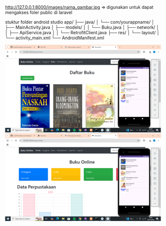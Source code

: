 http://127.0.0.1:8000/images/nama_gambar.jpg => digunakan untuk dapat mengakses foler public di laravel

stuktur folder android studio
app/
├── java/
│   └── com/yourappname/
│       ├── MainActivity.java
│       ├── models/
│       │   └── Buku.java
│       ├── network/
│       │   ├── ApiService.java
│       │   └── RetrofitClient.java
├── res/
│   └── layout/
│       └── activity_main.xml
└── AndroidManifest.xml

![alt text](https://github.com/arsalfrlh/aplikasi-androidstudio-laravel-api-curd/blob/main/aplikasi.PNG?raw=true)
![alt text](https://github.com/arsalfrlh/aplikasi-androidstudio-laravel-api-curd/blob/main/dashboard.PNG?raw=true)
